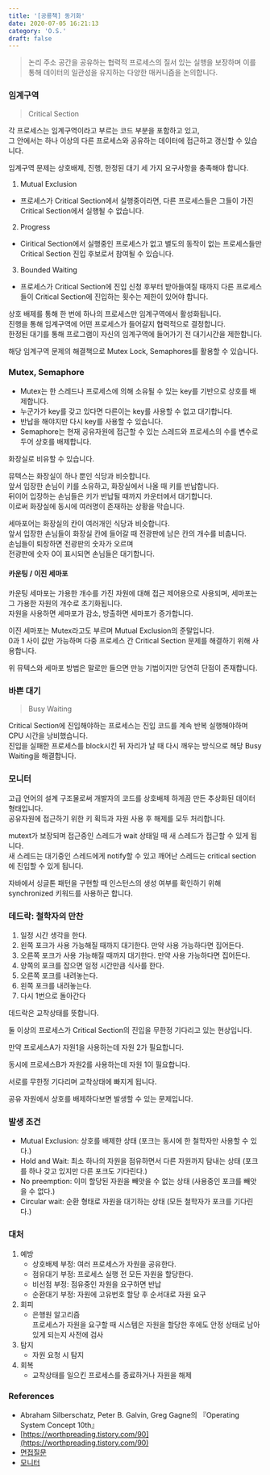 ```yaml
---
title: '[공룡책] 동기화'
date: 2020-07-05 16:21:13
category: 'O.S.'
draft: false
---
```

> 논리 주소 공간을 공유하는 협력적 프로세스의 질서 있는 실행을 보장하며 이를 통해 데이터의 일관성을 유지하는 다양한 매커니즘을 논의합니다.

### 임계구역

> Critical Section

각 프로세스는 임계구역이라고 부르는 코드 부분을 포함하고 있고,  
그 안에서는 하나 이상의 다른 프로세스와 공유하는 데이터에 접근하고 갱신할 수 있습니다.

임계구역 문제는 상호배제, 진행, 한정된 대기 세 가지 요구사항을 충족해야 합니다.

1.  Mutual Exclusion

-   프로세스가 Critical Section에서 실행중이라면, 다른 프로세스들은 그들이 가진 Critical Section에서 실행될 수 없습니다.

2.  Progress

-   Ciritical Section에서 실행중인 프로세스가 없고 별도의 동작이 없는 프로세스들만 Critical Section 진입 후보로서 참여될 수 있습니다.

3.  Bounded Waiting

-   프로세스가 Critical Section에 진입 신청 후부터 받아들여질 때까지 다른 프로세스들이 Critical Section에 진입하는 횟수는 제한이 있어야 합니다.

상호 배제를 통해 한 번에 하나의 프로세스만 임계구역에서 활성화됩니다.  
진행을 통해 임계구역에 어떤 프로세스가 들어갈지 협력적으로 결정합니다.  
한정된 대기를 통해 프로그램이 자신의 임계구역에 들어가기 전 대기시간을 제한합니다.

해당 임계구역 문제의 해결책으로 Mutex Lock, Semaphores를 활용할 수 있습니다.

### Mutex, Semaphore

-   Mutex는 한 스레드나 프로세스에 의해 소유될 수 있는 key를 기반으로 상호를 배제합니다.
-   누군가가 key를 갖고 있다면 다른이는 key를 사용할 수 없고 대기합니다.
-   반납을 해야지만 다시 key를 사용할 수 있습니다.
-   Semaphore는 현재 공유자원에 접근할 수 있는 스레드와 프로세스의 수를 변수로 두어 상호를 배제합니다.

화장실로 비유할 수 있습니다.

뮤텍스는 화장실이 하나 뿐인 식당과 비슷합니다.  
앞서 입장한 손님이 키를 소유하고, 화장실에서 나올 때 키를 반납합니다.  
뒤이어 입장하는 손님들은 키가 반납될 때까지 카운터에서 대기합니다.  
이로써 화장실에 동시에 여러명이 존재하는 상황을 막습니다.

세마포어는 화장실의 칸이 여러개인 식당과 비슷합니다.  
앞서 입장한 손님들이 화장실 칸에 들어갈 때 전광판에 남은 칸의 개수를 비춥니다.  
손님들이 퇴장하면 전광판의 숫자가 오르며  
전광판에 숫자 0이 표시되면 손님들은 대기합니다.

#### 카운팅 / 이진 세마포

카운팅 세마포는 가용한 개수를 가진 자원에 대해 접근 제어용으로 사용되며, 세마포는 그 가용한 자원의 개수로 초기화됩니다.  
자원을 사용하면 세마포가 감소, 방출하면 세마포가 증가합니다.

이진 세마포는 Mutex라고도 부르며 Mutual Exclusion의 준말입니다.  
0과 1 사이 값만 가능하며 다중 프로세스 간 Critical Section 문제를 해결하기 위해 사용합니다.

위 뮤텍스와 세마포 방법은 말로만 들으면 만능 기법이지만 당연히 단점이 존재합니다.

### 바쁜 대기

> Busy Waiting

Critical Section에 진입해야하는 프로세스는 진입 코드를 계속 반복 실행해야하며 CPU 시간을 낭비했습니다.  
진입을 실패한 프로세스를 block시킨 뒤 자리가 날 때 다시 깨우는 방식으로 해당 Busy Waiting을 해결합니다.

### 모니터

고급 언어의 설계 구조물로써 개발자의 코드를 상호배제 하게끔 만든 추상화된 데이터 형태입니다.  
공유자원에 접근하기 위한 키 획득과 자원 사용 후 해제를 모두 처리합니다.

mutext가 보장되며 접근중인 스레드가 wait 상태일 때 새 스레드가 접근할 수 있게 됩니다.  
새 스레드는 대기중인 스레드에게 notify할 수 있고 깨어난 스레드는 critical section에 진입할 수 있게 됩니다.

자바에서 싱글톤 패턴을 구현할 때 인스턴스의 생성 여부를 확인하기 위해 synchronized 키워드를 사용하곤 합니다.

### 데드락: 철학자의 만찬

1.  일정 시간 생각을 한다.
2.  왼쪽 포크가 사용 가능해질 때까지 대기한다. 만약 사용 가능하다면 집어든다.
3.  오른쪽 포크가 사용 가능해질 때까지 대기한다. 만약 사용 가능하다면 집어든다.
4.  양쪽의 포크를 잡으면 일정 시간만큼 식사를 한다.
5.  오른쪽 포크를 내려놓는다.
6.  왼쪽 포크를 내려놓는다.
7.  다시 1번으로 돌아간다

데드락은 교착상태를 뜻합니다.

둘 이상의 프로세스가 Critical Section의 진입을 무한정 기다리고 있는 현상입니다.

만약 프로세스A가 자원1을 사용하는데 자원 2가 필요합니다.

동시에 프로세스B가 자원2를 사용하는데 자원 1이 필요합니다.

서로를 무한정 기다리며 교착상태에 빠지게 됩니다.

공유 자원에서 상호를 배제하다보면 발생할 수 있는 문제입니다.

### 발생 조건

-   Mutual Exclusion: 상호를 배제한 상태 (포크는 동시에 한 철학자만 사용할 수 있다.)
-   Hold and Wait: 최소 하나의 자원을 점유하면서 다른 자원까지 탐내는 상태 (포크를 하나 갖고 있지만 다른 포크도 기다린다.)
-   No preemption: 이미 할당된 자원을 빼앗을 수 없는 상태 (사용중인 포크를 빼앗을 수 없다.)
-   Circular wait: 순환 형태로 자원을 대기하는 상태 (모든 철학자가 포크를 기다린다.)

### 대처

1.  예방
    -   상호배제 부정: 여러 프로세스가 자원을 공유한다.
    -   점유대기 부정: 프로세스 실행 전 모든 자원을 할당한다.
    -   비선점 부정: 점유중인 자원을 요구하면 반납
    -   순환대기 부정: 자원에 고유번호 할당 후 순서대로 자원 요구
2.  회피
    -   은행원 알고리즘  
        프로세스가 자원을 요구할 때 시스템은 자원을 할당한 후에도 안정 상태로 남아있게 되는지 사전에 검사
3.  탐지
    -   자원 요청 시 탐지
4.  회복
    -   교착상태를 일으킨 프로세스를 종료하거나 자원을 해제

### References

-   Abraham Silberschatz, Peter B. Galvin, Greg Gagne의 『Operating System Concept 10th』
-   [https://worthpreading.tistory.com/90](https://worthpreading.tistory.com/90)
-   [면접질문](https://github.com/JaeYeopHan/Interview_Question_for_Beginner/tree/master/OS#cpu-%EC%8A%A4%EC%BC%80%EC%A4%84%EB%9F%AC)
-   [모니터](https://m.blog.naver.com/PostView.naver?blogId=hirit808&logNo=221793966623&targetKeyword=&targetRecommendationCode=1)